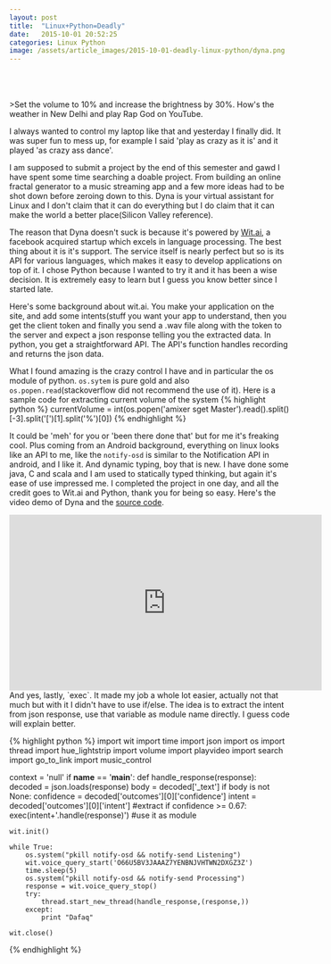 ```yaml
---
layout: post
title:  "Linux+Python=Deadly"
date:   2015-10-01 20:52:25
categories: Linux Python
image: /assets/article_images/2015-10-01-deadly-linux-python/dyna.png
---
```

<br/>
<br/>
<br/>
>Set the volume to 10% and increase the brightness by 30%.
How's the weather in New Delhi and play Rap God on YouTube.

I always wanted to control my laptop like that and yesterday I finally did. It was super fun to mess up, for example I said 'play as crazy as it is' and it played 'as crazy ass dance'.

I am supposed to submit a project by the end of this semester and gawd I have spent some time searching a doable project. From building an online fractal generator to a music streaming app and a few more ideas had to be shot down before zeroing down to this. Dyna is your virtual assistant for Linux and I don't claim that it can do everything but I do claim that it can make the world a better place(Silicon Valley reference).

The reason that Dyna doesn't suck is because it's powered by [Wit.ai](http://wit.ai), a facebook acquired startup which excels in language processing. The best thing about it is it's support. The service itself is nearly perfect but so is its API for various languages, which makes it easy to develop applications on top of it. I chose Python because I wanted to try it and it has been a wise decision. It is extremely easy to learn but I guess you know better since I started late.

Here's some background about wit.ai. You make your application on the site, and add some intents(stuff you want your app to understand, then you get the client token and finally you send a .wav file along with the token to the server and expect a json response telling you the extracted data. In python, you get a straightforward API. The API's function handles recording and returns the json data.

What I found amazing is the crazy control I have and in particular the os module of python. `os.sytem` is pure gold and also `os.popen.read`(stackoverflow did not recommend the use of it). Here is a sample code for extracting current volume of the system
{% highlight python %}
currentVolume = int(os.popen('amixer sget Master').read().split()[-3].split('[')[1].split('%')[0])
{% endhighlight %}

It could be 'meh' for you or 'been there done that' but for me it's freaking cool. Plus coming from an Android background, everything on linux looks like an API to me, like the `notify-osd` is similar to the Notification API in android, and I like it. And dynamic typing, boy that is new. I have done some java, C and scala and I am used to statically typed thinking, but again it's ease of use impressed me. I completed the project in one day, and all the credit goes to Wit.ai and Python, thank you for being so easy. Here's the video demo of Dyna and the [source code](https://github.com/iostreamer-X/Dyna).

<iframe width="560" height="315" src="https://www.youtube.com/embed/2Jy_rw5PW6Y" frameborder="0" allowfullscreen> </iframe>
<br/>
And yes, lastly, `exec`. It made my job a whole lot easier, actually not that much but with it I didn't have to use if/else. The idea is to extract the intent from json response, use that variable as module name directly. I guess code will explain better.

{% highlight python %}
import wit
import time
import json
import os
import thread
import hue_lightstrip
import volume
import playvideo
import search
import go_to_link
import music_control

context = 'null'
if __name__ == '__main__':
	def handle_response(response):
    		decoded = json.loads(response)
		body = decoded['_text']
		if body is not None:
			confidence = decoded['outcomes'][0]['confidence']
			intent = decoded['outcomes'][0]['intent'] #extract
			if confidence >= 0.67:
				exec(intent+'.handle(response)') #use it as module


	wit.init()

	while True:
		os.system("pkill notify-osd && notify-send Listening")
		wit.voice_query_start('O66U5BV3JAAAZ7YENBNJVHTWN2DXGZ3Z')
		time.sleep(5)
		os.system("pkill notify-osd && notify-send Processing")
		response = wit.voice_query_stop()
		try:
			thread.start_new_thread(handle_response,(response,))
		except:
			print "Dafaq"

	wit.close()
{% endhighlight %}
